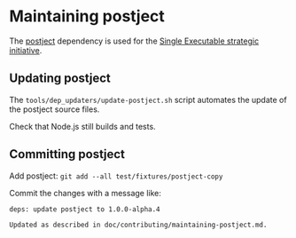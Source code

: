 # Maintaining postject

The [postject](https://github.com/nodejs/postject) dependency is used for the
[Single Executable strategic initiative](https://github.com/nodejs/single-executable).

## Updating postject

The `tools/dep_updaters/update-postject.sh` script automates the update of the
postject source files.

Check that Node.js still builds and tests.

## Committing postject

Add postject: `git add --all test/fixtures/postject-copy`

Commit the changes with a message like:

```text
deps: update postject to 1.0.0-alpha.4

Updated as described in doc/contributing/maintaining-postject.md.
```
